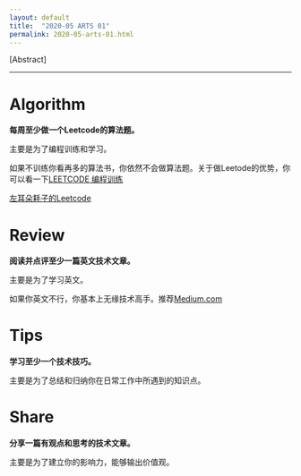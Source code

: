 ```yaml
---
layout: default
title:  "2020-05 ARTS 01"
permalink: 2020-05-arts-01.html
---
```


[Abstract]
<!--more-->

---

# Algorithm

**每周至少做一个Leetcode的算法题。**

主要是为了编程训练和学习。

如果不训练你看再多的算法书，你依然不会做算法题。关于做Leetode的优势，你可以看一下[LEETCODE 编程训练
](https://coolshell.cn/articles/12052.html)

[左耳朵耗子的Leetcode](https://github.com/haoel/leetcode)

# Review

**阅读并点评至少一篇英文技术文章。**

主要是为了学习英文。

如果你英文不行，你基本上无缘技术高手。推荐[Medium.com](https://medium.com/)

# Tips

**学习至少一个技术技巧。**

主要是为了总结和归纳你在日常工作中所遇到的知识点。

# Share

**分享一篇有观点和思考的技术文章。**

主要是为了建立你的影响力，能够输出价值观。
